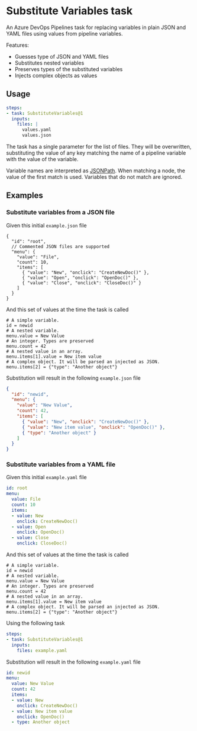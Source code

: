 # Substitute Variables task

An Azure DevOps Pipelines task for replacing variables in plain JSON and YAML
files using values from pipeline variables.

Features:

- Guesses type of JSON and YAML files
- Substitutes nested variables
- Preserves types of the substituted variables
- Injects complex objects as values

## Usage

```yaml
steps:
- task: SubstituteVariables@1
  inputs:
    files: |
      values.yaml
      values.json
```

The task has a single parameter for the list of files. They will be overwritten,
substituting the value of any key matching the name of a pipeline variable with
the value of the variable.

Variable names are interpreted as [JSONPath](https://goessner.net/articles/JsonPath/).
When matching a node, the value of the first match is used. Variables that do not match
are ignored.

## Examples

### Substitute variables from a JSON file

Given this initial `example.json` file

```jsonc
{
  "id": "root",
  // Commented JSON files are supported
  "menu": {
    "value": "File",
    "count": 10,
    "items": [
      { "value": "New", "onclick": "CreateNewDoc()" },
      { "value": "Open", "onclick": "OpenDoc()" },
      { "value": "Close", "onclick": "CloseDoc()" }
    ]
  }
}
```

And this set of values at the time the task is called

```
# A simple variable.
id = newid
# A nested variable.
menu.value = New Value
# An integer. Types are preserved
menu.count = 42
# A nested value in an array.
menu.items[1].value = New item value
# A complex object. It will be parsed an injected as JSON.
menu.items[2] = {"type": "Another object"}
```

Substitution will result in the following `example.json` file

```json
{
  "id": "newid",
  "menu": {
    "value": "New Value",
    "count": 42,
    "items": [
      { "value": "New", "onclick": "CreateNewDoc()" },
      { "value": "New item value", "onclick": "OpenDoc()" },
      { "type": "Another object" }
    ]
  }
}
```

### Substitute variables from a YAML file

Given this initial `example.yaml` file

```yaml
id: root
menu:
  value: File
  count: 10
  items:
  - value: New
    onclick: CreateNewDoc()
  - value: Open
    onclick: OpenDoc()
  - value: Close
    onclick: CloseDoc()
```

And this set of values at the time the task is called

```
# A simple variable.
id = newid
# A nested variable.
menu.value = New Value
# An integer. Types are preserved
menu.count = 42
# A nested value in an array.
menu.items[1].value = New item value
# A complex object. It will be parsed an injected as JSON.
menu.items[2] = {"type": "Another object"}
```

Using the following task

```yaml
steps:
- task: SubstituteVariables@1
  inputs:
    files: example.yaml
```

Substitution will result in the following `example.yaml` file

```yaml
id: newid
menu:
  value: New Value
  count: 42
  items:
  - value: New
    onclick: CreateNewDoc()
  - value: New item value
    onclick: OpenDoc()
  - type: Another object
```
